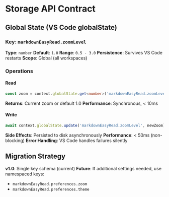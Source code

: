 # Storage API Contract

## Global State (VS Code globalState)

### Key: `markdownEasyRead.zoomLevel`
**Type**: `number`
**Default**: `1.0`
**Range**: `0.5 - 3.0`
**Persistence**: Survives VS Code restarts
**Scope**: Global (all workspaces)

### Operations

#### Read
```typescript
const zoom = context.globalState.get<number>('markdownEasyRead.zoomLevel', 1.0);
```
**Returns**: Current zoom or default 1.0
**Performance**: Synchronous, < 10ms

#### Write
```typescript
await context.globalState.update('markdownEasyRead.zoomLevel', newZoom);
```
**Side Effects**: Persisted to disk asynchronously
**Performance**: < 50ms (non-blocking)
**Error Handling**: VS Code handles failures silently

## Migration Strategy
**v1.0**: Single key schema (current)
**Future**: If additional settings needed, use namespaced keys:
- `markdownEasyRead.preferences.zoom`
- `markdownEasyRead.preferences.theme`